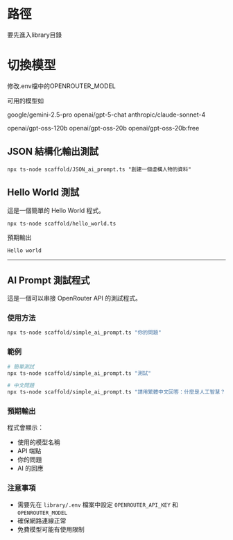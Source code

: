 # 路徑
要先進入library目錄


# 切換模型

修改.env檔中的OPENROUTER_MODEL

可用的模型如

google/gemini-2.5-pro
openai/gpt-5-chat
anthropic/claude-sonnet-4

openai/gpt-oss-120b
openai/gpt-oss-20b
openai/gpt-oss-20b:free


## JSON 結構化輸出測試

```
npx ts-node scaffold/JSON_ai_prompt.ts "創建一個虛構人物的資料"
```



## Hello World 測試

這是一個簡單的 Hello World 程式。

```bash
npx ts-node scaffold/hello_world.ts
```

預期輸出

```
Hello world
```

---

## AI Prompt 測試程式

這是一個可以串接 OpenRouter API 的測試程式。

### 使用方法

```bash
npx ts-node scaffold/simple_ai_prompt.ts "你的問題"
```

### 範例

```bash
# 簡單測試
npx ts-node scaffold/simple_ai_prompt.ts "測試"

# 中文問題
npx ts-node scaffold/simple_ai_prompt.ts "請用繁體中文回答：什麼是人工智慧？"
```

### 預期輸出

程式會顯示：
- 使用的模型名稱
- API 端點
- 你的問題
- AI 的回應

### 注意事項

- 需要先在 `library/.env` 檔案中設定 `OPENROUTER_API_KEY` 和 `OPENROUTER_MODEL`
- 確保網路連線正常
- 免費模型可能有使用限制

